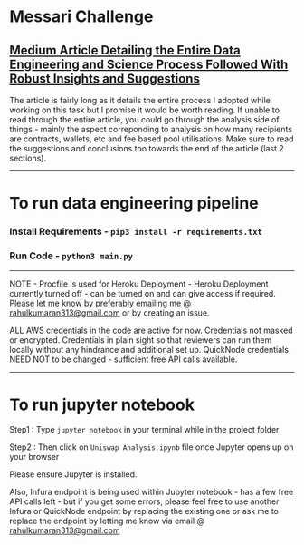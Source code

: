 # Messari Challenge

## <a href="https://medium.com/@rahulkumaran313/uniswap-listener-data-ingestion-analysis-949214c9e10c">Medium Article Detailing the Entire Data Engineering and Science Process Followed With Robust Insights and Suggestions</a>

The article is fairly long as it details the entire process I adopted while working on this task but I promise it would be worth reading. If unable to read through the entire article, you could go through the analysis side of things - mainly the aspect correponding to analysis on how many recipients are contracts, wallets, etc and fee based pool utilisations. Make sure to read the suggestions and conclusions too towards the end of the article (last 2 sections).

--------------------------------

# To run data engineering pipeline
### Install Requirements - `pip3 install -r requirements.txt`
### Run Code - `python3 main.py`

--------------------------------
NOTE - Procfile is used for Heroku Deployment - Heroku Deployment currently turned off - can be turned on and can give access if required. Please let me know by preferably emailing me @ rahulkumaran313@gmail.com or by creating an issue.

ALL AWS credentials in the code are active for now. Credentials not masked or encrypted.
Credentials in plain sight so that reviewers can run them locally without any hindrance and additional set up.
QuickNode credentials NEED NOT to be changed - sufficient free API calls available.

--------------------------------
# To run jupyter notebook
Step1 : Type `jupyter notebook` in your terminal while in the project folder 

Step2 : Then click on `Uniswap Analysis.ipynb` file once Jupyter opens up on your browser

Please ensure Jupyter is installed.

Also, Infura endpoint is being used within Jupyter notebook - has a few free API calls left - but if you get some errors, please feel free to use another Infura or QuickNode endpoint by replacing the existing one or ask me to replace the endpoint by letting me know via email @ rahulkumaran313@gmail.com
